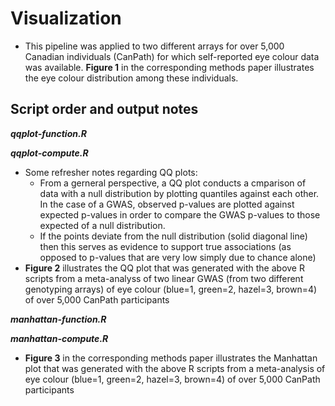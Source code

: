# Visualization

- This pipeline was applied to two different arrays for over 5,000 Canadian individuals (CanPath) for which self-reported eye colour data was available.  **Figure 1** in the corresponding methods paper illustrates the eye colour distribution among these individuals.  

## Script order and output notes

***qqplot-function.R***

***qqplot-compute.R***

- Some refresher notes regarding QQ plots:
    - From a gerneral perspective, a QQ plot conducts a cmparison of data with a null distribution by plotting quantiles against each other.  In the case of a GWAS, observed p-values are plotted against expected p-values in order to compare the GWAS p-values to those expected of a null distribution.  
    - If the points deviate from the null distribution (solid diagonal line) then this serves as evidence to support true associations (as opposed to p-values that are very low simply due to chance alone)
- **Figure 2** illustrates the QQ plot that was generated with the above R scripts from a meta-analyss of two linear GWAS (from two different genotyping arrays) of eye colour (blue=1, green=2, hazel=3, brown=4) of over 5,000 CanPath participants 

***manhattan-function.R***

***manhattan-compute.R***

- **Figure 3** in the corresponding methods paper illustrates the Manhattan plot that was generated with the above R scripts from a meta-analysis of eye colour (blue=1, green=2, hazel=3, brown=4) of over 5,000 CanPath participants 
